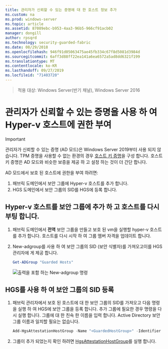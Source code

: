 ```yaml
---
title: 관리자가 신뢰할 수 있는 증명에 대 한 호스트 정보 추가
ms.custom: na
ms.prod: windows-server
ms.topic: article
ms.assetid: 87089ebc-b953-4aa3-96b5-966cf91acb02
manager: dongill
author: rpsqrd
ms.technology: security-guarded-fabric
ms.date: 08/29/2018
ms.openlocfilehash: 946f91d05063475ae45fb334c67f8d5081d3984d
ms.sourcegitcommit: 6aff3d88ff22ea141a6ea6572a5ad8dd6321f199
ms.translationtype: MT
ms.contentlocale: ko-KR
ms.lasthandoff: 09/27/2019
ms.locfileid: "71403720"
---
```

>적용 대상: Windows Server(반기 채널), Windows Server 2016

# <a name="authorize-hyper-v-hosts-using-admin-trusted-attestation"></a>관리자가 신뢰할 수 있는 증명을 사용 하 여 Hyper-v 호스트에 권한 부여

>[!IMPORTANT]
>관리자가 신뢰할 수 있는 증명 (AD 모드)은 Windows Server 2019부터 사용 되지 않습니다. TPM 증명을 사용할 수 없는 환경의 경우 [호스트 키 증명](guarded-fabric-initialize-hgs-key-mode.md)을 구성 합니다. 호스트 키 증명은 AD 모드와 비슷한 보증을 제공 하 고 설정 하는 것이 더 간단 합니다. 


AD 모드에서 보호 된 호스트에 권한을 부여 하려면: 

1. 패브릭 도메인에서 보안 그룹에 Hyper-v 호스트를 추가 합니다.
2. HGS 도메인에서 보안 그룹의 SID를 HGS에 등록 합니다. 

## <a name="add-the-hyper-v-host-to-a-security-group-and-reboot-the-host"></a>Hyper-v 호스트를 보안 그룹에 추가 하 고 호스트를 다시 부팅 합니다.

1. 패브릭 도메인에서 **전역** 보안 그룹을 만들고 보호 된 vm을 실행할 hyper-v 호스트를 추가 합니다. 
   호스트를 다시 시작 하 여 그룹 멤버 자격을 업데이트 합니다.

2. New-adgroup를 사용 하 여 보안 그룹의 SID (보안 식별자)를 가져오고이를 HGS 관리자에 게 제공 합니다. 

   ```powershell
   Get-ADGroup "Guarded Hosts"
   ```

   ![출력을 포함 하는 New-adgroup 명령](../media/Guarded-Fabric-Shielded-VM/guarded-host-get-adgroup.png)

## <a name="register-the-sid-of-the-security-group-with-hgs"></a>HGS를 사용 하 여 보안 그룹의 SID 등록  

1. 패브릭 관리자에서 보호 된 호스트에 대 한 보안 그룹의 SID를 가져오고 다음 명령을 실행 하 여 HGS에 보안 그룹을 등록 합니다. 
   추가 그룹에 필요한 경우 명령을 다시 실행 합니다. 
   그룹에 대 한 친숙 한 이름을 입력 합니다. 
   Active Directory 보안 그룹 이름과 일치할 필요는 없습니다. 

   ```powershell
   Add-HgsAttestationHostGroup -Name "<GuardedHostGroup>" -Identifier "<SID>"
   ```

2. 그룹이 추가 되었는지 확인 하려면 [HgsAttestationHostGroup](https://technet.microsoft.com/library/mt652172.aspx)를 실행 합니다. 


